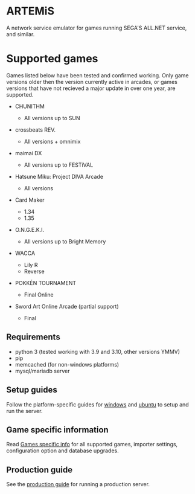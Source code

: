 # ARTEMiS
A network service emulator for games running SEGA'S ALL.NET service, and similar.

# Supported games
Games listed below have been tested and confirmed working. Only game versions older then the version currently active in arcades, or games versions that have not recieved a major update in over one year, are supported.

+ CHUNITHM
    + All versions up to SUN

+ crossbeats REV.
    + All versions + omnimix

+ maimai DX
    + All versions up to FESTiVAL

+ Hatsune Miku: Project DIVA Arcade
    + All versions

+ Card Maker
    + 1.34
    + 1.35

+ O.N.G.E.K.I.
    + All versions up to Bright Memory

+ WACCA
    + Lily R
    + Reverse

+ POKKÉN TOURNAMENT
    + Final Online

+ Sword Art Online Arcade (partial support)
    + Final

## Requirements
- python 3 (tested working with 3.9 and 3.10, other versions YMMV)
- pip
- memcached (for non-windows platforms)
- mysql/mariadb server

## Setup guides
Follow the platform-specific guides for [windows](docs/INSTALL_WINDOWS.md) and [ubuntu](docs/INSTALL_UBUNTU.md) to setup and run the server.

## Game specific information
Read [Games specific info](docs/game_specific_info.md) for all supported games, importer settings, configuration option and database upgrades.

## Production guide
See the [production guide](docs/prod.md) for running a production server.
